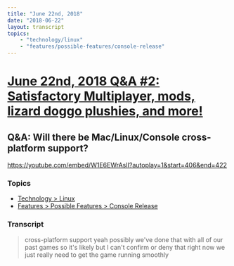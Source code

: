```yaml
---
title: "June 22nd, 2018"
date: "2018-06-22"
layout: transcript
topics: 
    - "technology/linux"
    - "features/possible-features/console-release"
---
```

# [June 22nd, 2018 Q&A #2: Satisfactory Multiplayer, mods, lizard doggo plushies, and more!](../2018-06-22.md)
## Q&A: Will there be Mac/Linux/Console cross-platform support?
https://youtube.com/embed/W1E6EWrAsII?autoplay=1&start=406&end=422
### Topics
* [Technology > Linux](../topics/technology/linux.md)
* [Features > Possible Features > Console Release](../topics/features/possible-features/console-release.md)

### Transcript

> cross-platform support yeah possibly
> we've done that with all of our past
> games so it's likely but I can't confirm
> or deny that right now we just really
> need to get the game running smoothly
